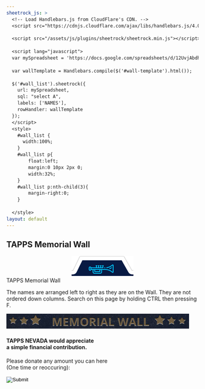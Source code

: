 ```yaml
---
sheetrock_js: >
  <!-- Load Handlebars.js from CloudFlare's CDN. -->
  <script src="https://cdnjs.cloudflare.com/ajax/libs/handlebars.js/4.0.5/handlebars.min.js"></script>
  
  <script src="/assets/js/plugins/sheetrock/sheetrock.min.js"></script>
  
  <script lang="javascript">
  var mySpreadsheet = 'https://docs.google.com/spreadsheets/d/12UvjAbdh1OST2unXHNJfRauHnyhwy-FzZVk1cJSnUY0/edit#gid=0';
  
  var wallTemplate = Handlebars.compile($('#wall-template').html());
  
  $('#wall_list').sheetrock({
    url: mySpreadsheet,
    sql: "select A",
    labels: ['NAMES'],
    rowHandler: wallTemplate
  });
  </script>
  <style>
    #wall_list {
      width:100%;
    }
    #wall_list p{
        float:left;
        margin:0 10px 2px 0;
        width:32%;
    }
    #wall_list p:nth-child(3){
        margin-right:0;
    }

  </style>
layout: default
---
```


<div class="content-container wall">
  <div class="inner-page-banr">
  	<div class="container">
      	<h2><span>TAPPS Memorial </span>Wall</h2>
      </div>
  </div>
  <div class="inner-sections">
  	<div class="container">
  		<div class="top-icon-box">
          	<center><img src="/assets/images/header-top.png" class="header-icon"></center>
          	<div class="top-bx-inner">
              	TAPPS Memorial Wall
              </div>
          </div>
          <div class="clearall"></div>
          <p class="wall-p1">The names are arranged left to right as they are on the Wall. They are not ordered down columns. Search on this page by holding CTRL then pressing F.</p>
          <div class="wall-blue-box">
          	<div class="inr-wall">
              	<div class="inr-wall-double">
              		<img src="/assets/images/wall-heading.jpg" class="wall-heading" alt="wall-heading">
                      <div class="clearall"></div>
                      <script id="wall-template" type="text/x-handlebars-template">
                        {% raw %}
                          <p>{{cells.NAMES}}</p>
                        {% endraw %}
                      </script>
                      <div id="wall_list" class="inner-cont"></div>
                      <div class="clearfix"></div>
              	</div>
              </div>
          </div>
      </div>
  </div>
  <div class="donate-sec-3">
  	<div class="container">
      	<h4 class="strip-heading">TAPPS NEVADA would appreciate <br><span>a simple financial contribution.</span></h4>
          <p>Please donate any amount you can here <br>(One time or reoccuring):</p>
          <form class="don-btn" name="PrePage" method="post" action="https://Simplecheckout.authorize.net/payment/CatalogPayment.aspx"><input type="hidden" name="LinkId" value="e4819acd-b6eb-4f6d-97d6-ca9e2736b685"/><input type="image" src="/assets/images/sky-donate-btn.png"/></form>
      </div>
  </div>
</div>